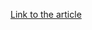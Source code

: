 [Link to the article](https://blog.eclecticiq.com/beyond-the-ioc-moving-from-the-what-to-the-how-to-better-stay-ahead-of-emerging-attacks?hsLang=en)
